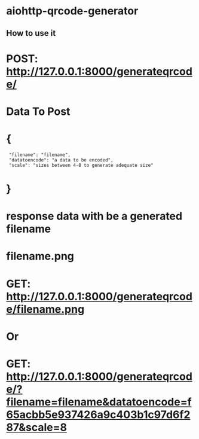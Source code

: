 # aiohttp-qrcode-generator


## How to use it
# POST: http://127.0.0.1:8000/generateqrcode/
# Data To Post
#  {
     "filename": "filename",
     "datatoencode": "a data to be encoded",
     "scale": "sizes between 4-8 to generate adequate size"
#  }
#
#
#
# response data with be a generated filename
# filename.png

# GET: http://127.0.0.1:8000/generateqrcode/filename.png


# Or

# GET: http://127.0.0.1:8000/generateqrcode/?filename=filename&datatoencode=f65acbb5e937426a9c403b1c97d6f287&scale=8




